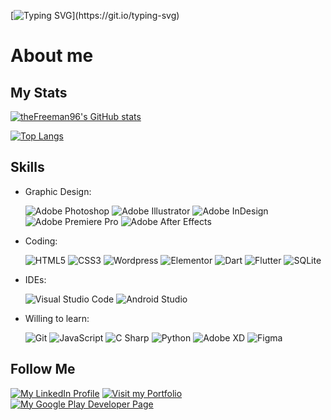 [![Typing SVG](https://readme-typing-svg.herokuapp.com/?lines=Hi,+I'm+an+Italian+Graphic+Designer.;Welcome+to+my+GitHub,+I'm+Davide.;Hi,+I'm+Davide,+welcome+to+my+GitHub.)](https://git.io/typing-svg)

# About me

## My Stats
[![theFreeman96's GitHub stats](https://github-readme-stats.vercel.app/api?username=theFreeman96&show_icons=true&theme=noctis_minimus)](https://github.com/theFreeman96/github-readme-stats)

[![Top Langs](https://github-readme-stats.vercel.app/api/top-langs/?username=theFreeman96&layout=compact&theme=noctis_minimus)](https://github.com/theFreeman96/github-readme-stats)

## Skills

* Graphic Design:

  ![Adobe Photoshop](https://img.shields.io/badge/Photoshop-31A8FF?logo=adobephotoshop&logoColor=white)
![Adobe Illustrator](https://img.shields.io/badge/Illustrator-FF9A00?logo=adobeillustrator&logoColor=white)
![Adobe InDesign](https://img.shields.io/badge/InDesign-FF3366?logo=adobeindesign&logoColor=white)
![Adobe Premiere Pro](https://img.shields.io/badge/Premiere_Pro-9999FF?logo=adobepremierepro&logoColor=white)
![Adobe After Effects](https://img.shields.io/badge/After_Effects-C991F5?logo=adobeaftereffects&logoColor=white)

* Coding:

  ![HTML5](https://img.shields.io/badge/HTML5-E34F26?logo=html5&logoColor=white)
![CSS3](https://img.shields.io/badge/CSS3-1572B6?logo=css3&logoColor=white)
![Wordpress](https://img.shields.io/badge/Wordpress-21759B?logo=wordpress&logoColor=white)
![Elementor](https://img.shields.io/badge/Elementor-92003B?logo=elementor&logoColor=white)
![Dart](https://img.shields.io/badge/Dart-0175C2?logo=dart&logoColor=white)
![Flutter](https://img.shields.io/badge/Flutter-02569B?logo=flutter&logoColor=white)
![SQLite](https://img.shields.io/badge/SQLite-003B57?logo=sqlite&logoColor=white)

* IDEs:

  ![Visual Studio Code](https://img.shields.io/badge/Visual_Studio_Code-007ACC?logo=visualstudiocode&logoColor=white)
![Android Studio](https://img.shields.io/badge/Android_Studio-3DDC84?logo=androidstudio&logoColor=white)

* Willing to learn:

  ![Git](https://img.shields.io/badge/Git-F05032?logo=git&logoColor=white)
![JavaScript](https://img.shields.io/badge/JavaScript-F7DF1E?logo=javascript&logoColor=white)
![C Sharp](https://img.shields.io/badge/C_Sharp-239120?logo=csharp&logoColor=white)
![Python](https://img.shields.io/badge/Python-3776AB?logo=python&logoColor=white)
![Adobe XD](https://img.shields.io/badge/Adobe_XD-FF61F6?logo=adobexd&logoColor=white)
![Figma](https://img.shields.io/badge/Figma-F24E1E?logo=figma&logoColor=white)

## Follow Me

[![My LinkedIn Profile](https://img.shields.io/badge/LinkedIn-0E76A8?logo=linkedin&logoColor=white)](https://www.linkedin.com/in/davide-belvisi/)
[![Visit my Portfolio](https://img.shields.io/badge/Portfolio-0175C2?logo=github&logoColor=white)](https://thefreeman96.github.io/portfolio/)
[![My Google Play Developer Page](https://img.shields.io/badge/Google_Play-34A853?logo=googleplay&logoColor=white)](https://play.google.com/store/apps/dev?id=8416983635156421581)

<!---
theFreeman96/theFreeman96 is a ✨ special ✨ repository because its `README.md` (this file) appears on your GitHub profile.
You can click the Preview link to take a look at your changes.

